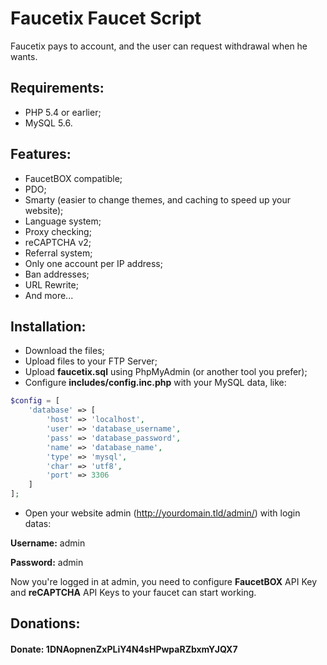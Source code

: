 # Faucetix Faucet Script

Faucetix pays to account, and the user can request withdrawal when he wants.

## Requirements:
- PHP 5.4 or earlier;
- MySQL 5.6.

## Features:
- FaucetBOX compatible;
- PDO;
- Smarty (easier to change themes, and caching to speed up your website);
- Language system;
- Proxy checking;
- reCAPTCHA v2;
- Referral system;
- Only one account per IP address;
- Ban addresses;
- URL Rewrite;
- And more...

## Installation:
- Download the files;
- Upload files to your FTP Server;
- Upload **faucetix.sql** using PhpMyAdmin (or another tool you prefer);
- Configure **includes/config.inc.php** with your MySQL data, like:

```php
$config = [
    'database' => [
        'host' => 'localhost',
        'user' => 'database_username',
        'pass' => 'database_password',
        'name' => 'database_name',
        'type' => 'mysql',
        'char' => 'utf8',
        'port' => 3306
    ]
];
```

- Open your website admin (http://yourdomain.tld/admin/) with login datas:


**Username:** admin

**Password:** admin

Now you're logged in at admin, you need to configure **FaucetBOX** API Key and **reCAPTCHA** API Keys to your faucet can start working.

## Donations:
#### Donate: 1DNAopnenZxPLiY4N4sHPwpaRZbxmYJQX7